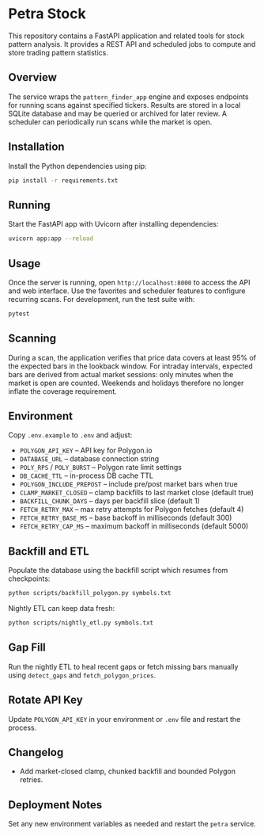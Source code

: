 # Petra Stock

This repository contains a FastAPI application and related tools for stock pattern analysis. It
provides a REST API and scheduled jobs to compute and store trading pattern statistics.

## Overview

The service wraps the `pattern_finder_app` engine and exposes endpoints for running scans against
specified tickers. Results are stored in a local SQLite database and may be queried or archived for
later review. A scheduler can periodically run scans while the market is open.

## Installation

Install the Python dependencies using pip:

```bash
pip install -r requirements.txt
```

## Running

Start the FastAPI app with Uvicorn after installing dependencies:

```bash
uvicorn app:app --reload
```

## Usage

Once the server is running, open `http://localhost:8000` to access the API and web interface. Use
the favorites and scheduler features to configure recurring scans. For development, run the test
suite with:

```bash
pytest
```

## Scanning

During a scan, the application verifies that price data covers at least 95% of the
expected bars in the lookback window. For intraday intervals, expected bars are
derived from actual market sessions: only minutes when the market is open are
counted. Weekends and holidays therefore no longer inflate the coverage
requirement.

## Environment

Copy `.env.example` to `.env` and adjust:

- `POLYGON_API_KEY` – API key for Polygon.io
- `DATABASE_URL` – database connection string
- `POLY_RPS` / `POLY_BURST` – Polygon rate limit settings
- `DB_CACHE_TTL` – in-process DB cache TTL
- `POLYGON_INCLUDE_PREPOST` – include pre/post market bars when true
- `CLAMP_MARKET_CLOSED` – clamp backfills to last market close (default true)
- `BACKFILL_CHUNK_DAYS` – days per backfill slice (default 1)
- `FETCH_RETRY_MAX` – max retry attempts for Polygon fetches (default 4)
- `FETCH_RETRY_BASE_MS` – base backoff in milliseconds (default 300)
- `FETCH_RETRY_CAP_MS` – maximum backoff in milliseconds (default 5000)

## Backfill and ETL

Populate the database using the backfill script which resumes from checkpoints:

```bash
python scripts/backfill_polygon.py symbols.txt
```

Nightly ETL can keep data fresh:

```bash
python scripts/nightly_etl.py symbols.txt
```

## Gap Fill

Run the nightly ETL to heal recent gaps or fetch missing bars manually using
`detect_gaps` and `fetch_polygon_prices`.

## Rotate API Key

Update `POLYGON_API_KEY` in your environment or `.env` file and restart the process.

## Changelog

- Add market-closed clamp, chunked backfill and bounded Polygon retries.

## Deployment Notes

Set any new environment variables as needed and restart the `petra` service.
